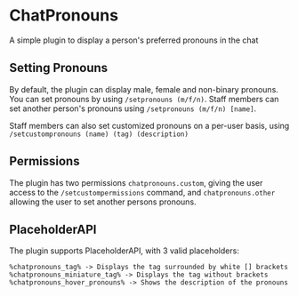 # ChatPronouns
A simple plugin to display a person's preferred pronouns in the chat

## Setting Pronouns
By default, the plugin can display male, female and non-binary pronouns. You can set pronouns by
using `/setpronouns (m/f/n)`. Staff members can set another person's pronouns using `/setpronouns (m/f/n) [name]`.

Staff members can also set customized pronouns on a per-user basis, using `/setcustompronouns (name) (tag) (description)`

## Permissions

The plugin has two permissions `chatpronouns.custom`, giving the user access to the `/setcustompermissions` command, and 
`chatpronouns.other` allowing the user to set another persons pronouns.

## PlaceholderAPI

The plugin supports PlaceholderAPI, with 3 valid placeholders:
```
%chatpronouns_tag% -> Displays the tag surrounded by white [] brackets
%chatpronouns_miniature_tag% -> Displays the tag without brackets
%chatpronouns_hover_pronouns% -> Shows the description of the pronouns
```